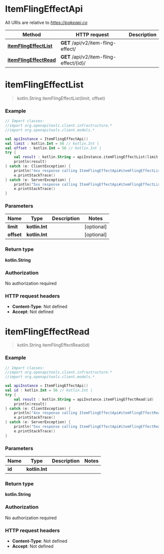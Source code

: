 # ItemFlingEffectApi

All URIs are relative to *https://pokeapi.co*

Method | HTTP request | Description
------------- | ------------- | -------------
[**itemFlingEffectList**](ItemFlingEffectApi.md#itemFlingEffectList) | **GET** /api/v2/item-fling-effect/ | 
[**itemFlingEffectRead**](ItemFlingEffectApi.md#itemFlingEffectRead) | **GET** /api/v2/item-fling-effect/{id}/ | 


<a id="itemFlingEffectList"></a>
# **itemFlingEffectList**
> kotlin.String itemFlingEffectList(limit, offset)



### Example
```kotlin
// Import classes:
//import org.openapitools.client.infrastructure.*
//import org.openapitools.client.models.*

val apiInstance = ItemFlingEffectApi()
val limit : kotlin.Int = 56 // kotlin.Int | 
val offset : kotlin.Int = 56 // kotlin.Int | 
try {
    val result : kotlin.String = apiInstance.itemFlingEffectList(limit, offset)
    println(result)
} catch (e: ClientException) {
    println("4xx response calling ItemFlingEffectApi#itemFlingEffectList")
    e.printStackTrace()
} catch (e: ServerException) {
    println("5xx response calling ItemFlingEffectApi#itemFlingEffectList")
    e.printStackTrace()
}
```

### Parameters

Name | Type | Description  | Notes
------------- | ------------- | ------------- | -------------
 **limit** | **kotlin.Int**|  | [optional]
 **offset** | **kotlin.Int**|  | [optional]

### Return type

**kotlin.String**

### Authorization

No authorization required

### HTTP request headers

 - **Content-Type**: Not defined
 - **Accept**: Not defined

<a id="itemFlingEffectRead"></a>
# **itemFlingEffectRead**
> kotlin.String itemFlingEffectRead(id)



### Example
```kotlin
// Import classes:
//import org.openapitools.client.infrastructure.*
//import org.openapitools.client.models.*

val apiInstance = ItemFlingEffectApi()
val id : kotlin.Int = 56 // kotlin.Int | 
try {
    val result : kotlin.String = apiInstance.itemFlingEffectRead(id)
    println(result)
} catch (e: ClientException) {
    println("4xx response calling ItemFlingEffectApi#itemFlingEffectRead")
    e.printStackTrace()
} catch (e: ServerException) {
    println("5xx response calling ItemFlingEffectApi#itemFlingEffectRead")
    e.printStackTrace()
}
```

### Parameters

Name | Type | Description  | Notes
------------- | ------------- | ------------- | -------------
 **id** | **kotlin.Int**|  |

### Return type

**kotlin.String**

### Authorization

No authorization required

### HTTP request headers

 - **Content-Type**: Not defined
 - **Accept**: Not defined

